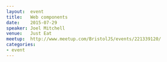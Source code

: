 ```yaml
---
layout:  event
title:   Web components
date:    2015-07-29
speaker: Joel Mitchell
venue:   Just Eat
meetup:  http://www.meetup.com/BristolJS/events/221339120/
categories:
- event
---
```

